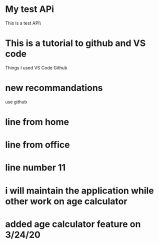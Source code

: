 # My test APi
This is a test API\

# This is a tutorial to github and VS code
Things I used
VS Code
Github

# new recommandations
use github
# line from home
# line from office
# line number 11

# i will maintain the application while other work on age calculator
# added age calculator feature on 3/24/20
